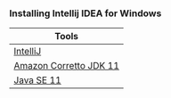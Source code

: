 ### **Installing Intellij IDEA for Windows**

| Tools                                                                                                    |
|----------------------------------------------------------------------------------------------------------|
| [IntelliJ](https://www.jetbrains.com/ides/)                                                              |
| [Amazon Corretto JDK 11](https://docs.aws.amazon.com/corretto/latest/corretto-11-ug/downloads-list.html) |
| [Java SE 11](https://www.oracle.com/java/technologies/)                                                  |
